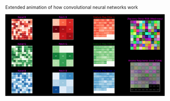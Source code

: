 Extended animation of how convolutional neural networks work

![Application View](https://raw.githubusercontent.com/kamilczynski/Extended-animation-of-how-convolutional-neural-networks-work./main/cnnrgb.png)
